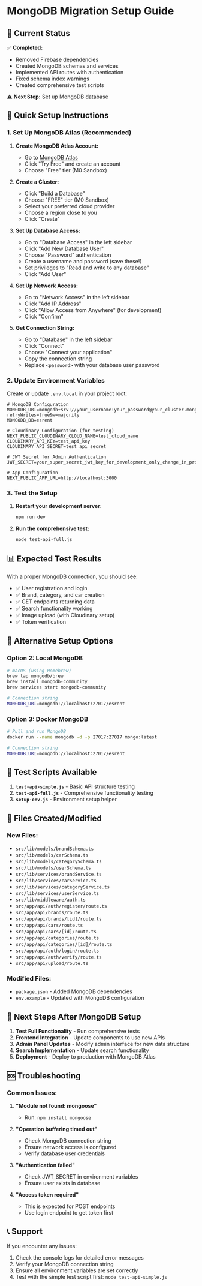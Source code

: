 # MongoDB Migration Setup Guide

## 🎯 **Current Status**

✅ **Completed:**
- Removed Firebase dependencies
- Created MongoDB schemas and services
- Implemented API routes with authentication
- Fixed schema index warnings
- Created comprehensive test scripts

⚠️ **Next Step:** Set up MongoDB database

## 🚀 **Quick Setup Instructions**

### 1. **Set Up MongoDB Atlas (Recommended)**

1. **Create MongoDB Atlas Account:**
   - Go to [MongoDB Atlas](https://www.mongodb.com/atlas)
   - Click "Try Free" and create an account
   - Choose "Free" tier (M0 Sandbox)

2. **Create a Cluster:**
   - Click "Build a Database"
   - Choose "FREE" tier (M0 Sandbox)
   - Select your preferred cloud provider
   - Choose a region close to you
   - Click "Create"

3. **Set Up Database Access:**
   - Go to "Database Access" in the left sidebar
   - Click "Add New Database User"
   - Choose "Password" authentication
   - Create a username and password (save these!)
   - Set privileges to "Read and write to any database"
   - Click "Add User"

4. **Set Up Network Access:**
   - Go to "Network Access" in the left sidebar
   - Click "Add IP Address"
   - Click "Allow Access from Anywhere" (for development)
   - Click "Confirm"

5. **Get Connection String:**
   - Go to "Database" in the left sidebar
   - Click "Connect"
   - Choose "Connect your application"
   - Copy the connection string
   - Replace `<password>` with your database user password

### 2. **Update Environment Variables**

Create or update `.env.local` in your project root:

```env
# MongoDB Configuration
MONGODB_URI=mongodb+srv://your_username:your_password@your_cluster.mongodb.net/esrent?retryWrites=true&w=majority
MONGODB_DB=esrent

# Cloudinary Configuration (for testing)
NEXT_PUBLIC_CLOUDINARY_CLOUD_NAME=test_cloud_name
CLOUDINARY_API_KEY=test_api_key
CLOUDINARY_API_SECRET=test_api_secret

# JWT Secret for Admin Authentication
JWT_SECRET=your_super_secret_jwt_key_for_development_only_change_in_production

# App Configuration
NEXT_PUBLIC_APP_URL=http://localhost:3000
```

### 3. **Test the Setup**

1. **Restart your development server:**
   ```bash
   npm run dev
   ```

2. **Run the comprehensive test:**
   ```bash
   node test-api-full.js
   ```

## 📊 **Expected Test Results**

With a proper MongoDB connection, you should see:
- ✅ User registration and login
- ✅ Brand, category, and car creation
- ✅ GET endpoints returning data
- ✅ Search functionality working
- ✅ Image upload (with Cloudinary setup)
- ✅ Token verification

## 🔧 **Alternative Setup Options**

### **Option 2: Local MongoDB**
```bash
# macOS (using Homebrew)
brew tap mongodb/brew
brew install mongodb-community
brew services start mongodb-community

# Connection string
MONGODB_URI=mongodb://localhost:27017/esrent
```

### **Option 3: Docker MongoDB**
```bash
# Pull and run MongoDB
docker run --name mongodb -d -p 27017:27017 mongo:latest

# Connection string
MONGODB_URI=mongodb://localhost:27017/esrent
```

## 🧪 **Test Scripts Available**

1. **`test-api-simple.js`** - Basic API structure testing
2. **`test-api-full.js`** - Comprehensive functionality testing
3. **`setup-env.js`** - Environment setup helper

## 📁 **Files Created/Modified**

### **New Files:**
- `src/lib/models/brandSchema.ts`
- `src/lib/models/carSchema.ts`
- `src/lib/models/categorySchema.ts`
- `src/lib/models/userSchema.ts`
- `src/lib/services/brandService.ts`
- `src/lib/services/carService.ts`
- `src/lib/services/categoryService.ts`
- `src/lib/services/userService.ts`
- `src/lib/middleware/auth.ts`
- `src/app/api/auth/register/route.ts`
- `src/app/api/brands/route.ts`
- `src/app/api/brands/[id]/route.ts`
- `src/app/api/cars/route.ts`
- `src/app/api/cars/[id]/route.ts`
- `src/app/api/categories/route.ts`
- `src/app/api/categories/[id]/route.ts`
- `src/app/api/auth/login/route.ts`
- `src/app/api/auth/verify/route.ts`
- `src/app/api/upload/route.ts`

### **Modified Files:**
- `package.json` - Added MongoDB dependencies
- `env.example` - Updated with MongoDB configuration

## 🎯 **Next Steps After MongoDB Setup**

1. **Test Full Functionality** - Run comprehensive tests
2. **Frontend Integration** - Update components to use new APIs
3. **Admin Panel Updates** - Modify admin interface for new data structure
4. **Search Implementation** - Update search functionality
5. **Deployment** - Deploy to production with MongoDB Atlas

## 🆘 **Troubleshooting**

### **Common Issues:**

1. **"Module not found: mongoose"**
   - Run: `npm install mongoose`

2. **"Operation buffering timed out"**
   - Check MongoDB connection string
   - Ensure network access is configured
   - Verify database user credentials

3. **"Authentication failed"**
   - Check JWT_SECRET in environment variables
   - Ensure user exists in database

4. **"Access token required"**
   - This is expected for POST endpoints
   - Use login endpoint to get token first

## 📞 **Support**

If you encounter any issues:
1. Check the console logs for detailed error messages
2. Verify your MongoDB connection string
3. Ensure all environment variables are set correctly
4. Test with the simple test script first: `node test-api-simple.js` 